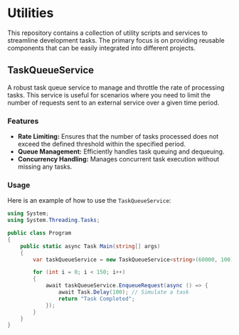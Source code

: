 # Utilities

This repository contains a collection of utility scripts and services to streamline development tasks. The primary focus is on providing reusable components that can be easily integrated into different projects.

## TaskQueueService

A robust task queue service to manage and throttle the rate of processing tasks. This service is useful for scenarios where you need to limit the number of requests sent to an external service over a given time period.

### Features

- **Rate Limiting:** Ensures that the number of tasks processed does not exceed the defined threshold within the specified period.
- **Queue Management:** Efficiently handles task queuing and dequeuing.
- **Concurrency Handling:** Manages concurrent task execution without missing any tasks.

### Usage

Here is an example of how to use the `TaskQueueService`:

```csharp
using System;
using System.Threading.Tasks;

public class Program
{
    public static async Task Main(string[] args)
    {
        var taskQueueService = new TaskQueueService<string>(60000, 100); // periodDurationMs, maxRequestsPerPeriod

        for (int i = 0; i < 150; i++)
        {
            await taskQueueService.EnqueueRequest(async () => {
                await Task.Delay(100); // Simulate a task
                return "Task Completed";
            });
        }
    }
}
